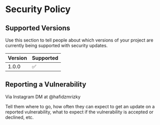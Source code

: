 # Security Policy

## Supported Versions

Use this section to tell people about which versions of your project are
currently being supported with security updates.

| Version | Supported          |
| ------- | ------------------ |
| 1.0.0  | :white_check_mark: |

## Reporting a Vulnerability
Via Instagram DM at @hafidzmrizky

Tell them where to go, how often they can expect to get an update on a
reported vulnerability, what to expect if the vulnerability is accepted or
declined, etc.
